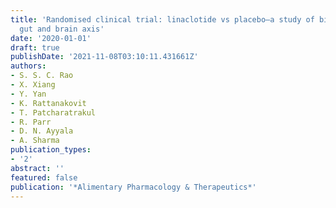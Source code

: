 ```yaml
---
title: 'Randomised clinical trial: linaclotide vs placebo—a study of bi-directional
  gut and brain axis'
date: '2020-01-01'
draft: true
publishDate: '2021-11-08T03:10:11.431661Z'
authors:
- S. S. C. Rao
- X. Xiang
- Y. Yan
- K. Rattanakovit
- T. Patcharatrakul
- R. Parr
- D. N. Ayyala
- A. Sharma
publication_types:
- '2'
abstract: ''
featured: false
publication: '*Alimentary Pharmacology & Therapeutics*'
---
```


